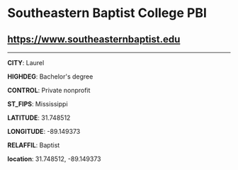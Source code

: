 # Southeastern Baptist College PBI
## <https://www.southeasternbaptist.edu>
---
**CITY**: Laurel

**HIGHDEG**: Bachelor's degree

**CONTROL**: Private nonprofit

**ST_FIPS**: Mississippi

**LATITUDE**: 31.748512

**LONGITUDE**: -89.149373

**RELAFFIL**: Baptist

**location**: 31.748512, -89.149373
